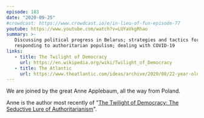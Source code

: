 ```yaml
---
episode: 183
date: "2020-09-25"
#crowdcast: https://www.crowdcast.io/e/in-lieu-of-fun-episode-77
youtube: https://www.youtube.com/watch?v=LUYaVkgRhao
summary: >-
   Discussing political progress in Belarus; strategies and tactics for
   responding to authoritarian populism; dealing with COVID-19
links:
   - title: The Twilight of Democracy
     url: https://en.wikipedia.org/wiki/Twilight_of_Democracy
   - title: The Atlantic
     url: https://www.theatlantic.com/ideas/archive/2020/08/22-year-old-blogger-behind-protests-belarus/615526/
---
```

We are joined by the great Anne Applebaum, all the way from Poland. 

Anne is the author most recently of "[The Twilight of Democracy: The Seductive
Lure of Authoritarianism][book]".

[book]: https://en.wikipedia.org/wiki/Twilight_of_Democracy
